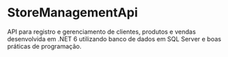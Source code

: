 # StoreManagementApi

API para registro e gerenciamento de clientes, produtos e vendas desenvolvida em .NET 6 utilizando banco de dados em SQL Server e boas práticas de programação.
